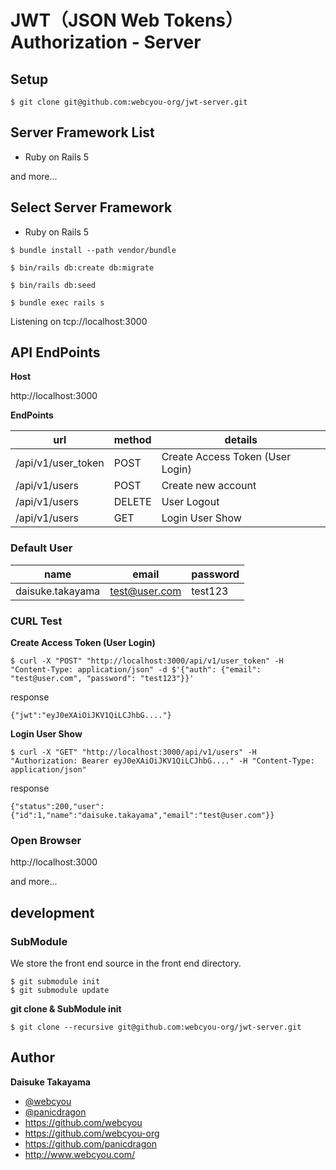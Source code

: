 # JWT（JSON Web Tokens） Authorization - Server

## Setup

```
$ git clone git@github.com:webcyou-org/jwt-server.git
```
## Server Framework List

- Ruby on Rails 5



and more...


## Select Server Framework

- Ruby on Rails 5

```
$ bundle install --path vendor/bundle
```

```
$ bin/rails db:create db:migrate
```

```
$ bin/rails db:seed
```

```
$ bundle exec rails s
```

Listening on tcp://localhost:3000

## API EndPoints

**Host**

http://localhost:3000

**EndPoints**

| url | method | details |
|---|---|---|
| /api/v1/user_token  | POST | Create Access Token (User Login) |
| /api/v1/users  | POST | Create new account |
| /api/v1/users | DELETE | User Logout |
| /api/v1/users | GET | Login User Show |


### Default User

| name | email | password |
|---|---|---|
| daisuke.takayama | test@user.com | test123 |
   
### CURL Test

**Create Access Token (User Login)**

```
$ curl -X "POST" "http://localhost:3000/api/v1/user_token" -H "Content-Type: application/json" -d $'{"auth": {"email": "test@user.com", "password": "test123"}}'
```

response

```
{"jwt":"eyJ0eXAiOiJKV1QiLCJhbG...."}
```

**Login User Show**


```
$ curl -X "GET" "http://localhost:3000/api/v1/users" -H "Authorization: Bearer eyJ0eXAiOiJKV1QiLCJhbG...." -H "Content-Type: application/json"
```

response

```
{"status":200,"user":{"id":1,"name":"daisuke.takayama","email":"test@user.com"}}
```

### Open Browser

http://localhost:3000


and more...

## development

### SubModule

We store the front end source in the front end directory.

```
$ git submodule init
$ git submodule update
```

**git clone & SubModule init**

```
$ git clone --recursive git@github.com:webcyou-org/jwt-server.git
```

## Author

**Daisuke Takayama**
* [@webcyou](https://twitter.com/webcyou)
* [@panicdragon](https://twitter.com/panicdragon)
* <https://github.com/webcyou>
* <https://github.com/webcyou-org>
* <https://github.com/panicdragon>
* <http://www.webcyou.com/>
